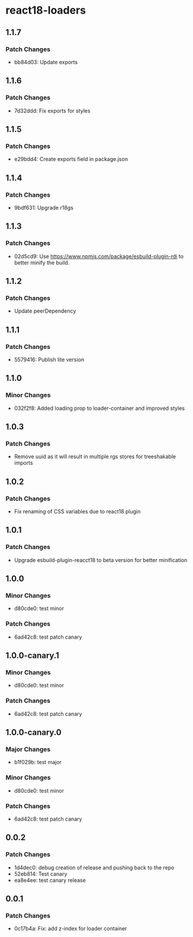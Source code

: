 # react18-loaders

## 1.1.7

### Patch Changes

- bb84d03: Update exports

## 1.1.6

### Patch Changes

- 7d32ddd: Fix exports for styles

## 1.1.5

### Patch Changes

- e29bdd4: Create exports field in package.json

## 1.1.4

### Patch Changes

- 9bdf631: Upgrade r18gs

## 1.1.3

### Patch Changes

- 02d5cd9: Use https://www.npmjs.com/package/esbuild-plugin-rdi to better minify the build.

## 1.1.2

### Patch Changes

- Update peerDependency

## 1.1.1

### Patch Changes

- 5579416: Publish lite version

## 1.1.0

### Minor Changes

- 032f2f8: Added loading prop to loader-container and improved styles

## 1.0.3

### Patch Changes

- Remove uuid as it will result in multiple rgs stores for treeshakable imports

## 1.0.2

### Patch Changes

- Fix renaming of CSS variables due to react18 plugin

## 1.0.1

### Patch Changes

- Upgrade esbuild-plugin-reacct18 to beta version for better minification

## 1.0.0

### Minor Changes

- d80cde0: test minor

### Patch Changes

- 6ad42c8: test patch canary

## 1.0.0-canary.1

### Minor Changes

- d80cde0: test minor

### Patch Changes

- 6ad42c8: test patch canary

## 1.0.0-canary.0

### Major Changes

- b1f029b: test major

### Minor Changes

- d80cde0: test minor

### Patch Changes

- 6ad42c8: test patch canary

## 0.0.2

### Patch Changes

- 1d4dec0: debug creation of release and pushing back to the repo
- 52eb814: Test canary
- ea8e4ee: test canary release

## 0.0.1

### Patch Changes

- 0c17b4a: Fix: add z-index for loader container
